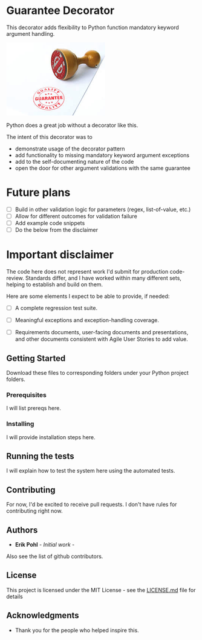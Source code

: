 # Guarantee Decorator

This decorator adds flexibility to Python function mandatory keyword argument handling.

![Guarantee](https://github.com/ErikPohl-Lot49-Projects/Erik-Pohl-Repo/blob/master/media/guarantee.jpg "Guarantee")

Python does a great job without a decorator like this.

The intent of this decorator was to 
* demonstrate usage of the decorator pattern 
* add functionality to missing mandatory keyword argument exceptions
* add to the self-documenting nature of the code
* open the door for other argument validations with the same guarantee

# Future plans

- [ ] Build in other validation logic for parameters (regex, list-of-value, etc.)
- [ ] Allow for different outcomes for validation failure
- [ ] Add example code snippets
- [ ] Do the below from the disclaimer
 
# Important disclaimer

The code here does not represent work I'd submit for production code-review.  Standards differ, and I have worked within many different
sets, helping to establish and build on them.

Here are some elements I expect to be able to provide, if needed:

- [ ] A complete regression test suite.

- [ ] Meaningful exceptions and exception-handling coverage.

- [ ] Requirements documents, user-facing documents and presentations, and other documents consistent with Agile User Stories to add value.

## Getting Started

Download these files to corresponding folders under your Python project folders.

### Prerequisites

I will list prereqs here.

### Installing

I will provide installation steps here.

## Running the tests

I will explain how to test the system here using the automated tests.

## Contributing

For now, I'd be excited to receive pull requests.  I don't have rules for contributing right now.

## Authors

* **Erik Pohl** - *Initial work* - 

Also see the list of github contributors.

## License

This project is licensed under the MIT License - see the [LICENSE.md](LICENSE.md) file for details

## Acknowledgments

* Thank you for the people who helped inspire this.
